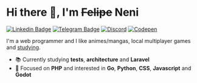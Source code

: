 # Hi there 👋, I'm ~~Felipe~~ Neni

[![Linkedin Badge](https://img.shields.io/badge/-LinkedIn-blue?style=flat-square&logo=Linkedin&logoColor=white)](https://www.linkedin.com/in/nenitf/)
[![Telegram Badge](https://img.shields.io/badge/-Telegram-1ca0f1?style=flat-square&labelColor=1ca0f1&logo=telegram&logoColor=white)](https://t.me/nenitf/)
[![Discord](https://img.shields.io/badge/-Discord-7389D8?style=flat-square&logo=Discord&logoColor=white)](https://discord.com/users/298546270451269642)
[![Codepen](https://img.shields.io/badge/-CodePen-000000?style=flat-square&logo=Codepen&logoColor=white)](https://codepen.io/nenitf)

I'm a web programmer and I like animes/mangas, local multiplayer games and [studying](https://gitlab.com/users/nenitf/projects).

- :books: Currently studying **tests**, **architecture** and **Laravel**
- :pushpin: Focused on **PHP** and interested in **Go**, **Python**, **CSS**, **Javascript** and **Godot**
